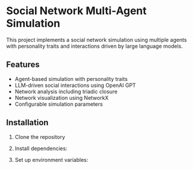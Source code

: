 # Social Network Multi-Agent Simulation

This project implements a social network simulation using multiple agents with personality traits and interactions driven by large language models.

## Features

- Agent-based simulation with personality traits
- LLM-driven social interactions using OpenAI GPT
- Network analysis including triadic closure
- Network visualization using NetworkX
- Configurable simulation parameters

## Installation

1. Clone the repository
2. Install dependencies:

3. Set up environment variables:

